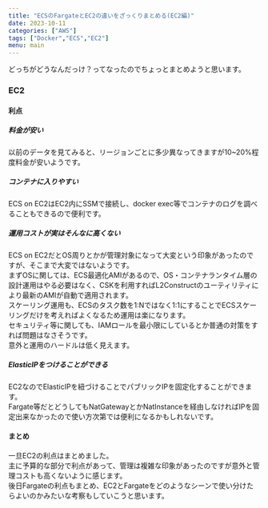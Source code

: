 ```yaml
---
title: "ECSのFargateとEC2の違いをざっくりまとめる(EC2編)"
date: 2023-10-11
categories: ["AWS"]
tags: ["Docker","ECS","EC2"]
menu: main
---
```


どっちがどうなんだっけ？ってなったのでちょっとまとめようと思います。  

### EC2  

#### 利点  

##### 料金が安い  

以前のデータを見てみると、リージョンごとに多少異なってきますが10~20%程度料金が安いようです。  

##### コンテナに入りやすい  

ECS on EC2はEC2内にSSMで接続し、docker exec等でコンテナのログを調べることもできるので便利です。  

##### 運用コストが実はそんなに高くない  

ECS on EC2だとOS周りとかが管理対象になって大変という印象があったのですが、そこまで大変ではないようです。  
まずOSに関しては、ECS最適化AMIがあるので、OS・コンテナランタイム層の設計運用はやる必要はなく、CSKを利用すればL2Constructのユーティリティにより最新のAMIが自動で適用されます。  
スケーリング運用も、ECSのタスク数を1:Nではなく1:1にすることでECSスケーリングだけを考えればよくなるため運用は楽になります。  
セキュリティ等に関しても、IAMロールを最小限にしているとか普通の対策をすれば問題はなさそうです。  
意外と運用のハードルは低く見えます。

##### ElasticIPをつけることができる  

EC2なのでElasticIPを紐づけることでパブリックIPを固定化することができます。  
Fargate等だとどうしてもNatGatewayとかNatInstanceを経由しなければIPを固定出来なかったので使い方次第では便利になるかもしれないです。  

#### まとめ  

一旦EC2の利点はまとめました。  
主に予算的な部分で利点があって、管理は複雑な印象があったのですが意外と管理コストも高くないように感じます。  
後日Fargateの利点もまとめ、EC2とFargateをどのようなシーンで使い分けたらよいのかみたいな考察もしていこうと思います。  
